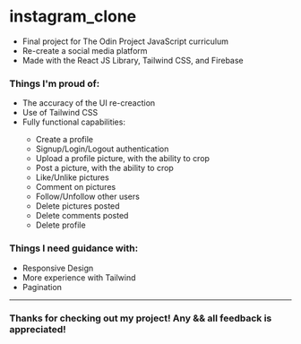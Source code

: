 # instagram_clone

- Final project for The Odin Project JavaScript curriculum
- Re-create a social media platform
- Made with the React JS Library, Tailwind CSS, and Firebase

<h3> Things I'm proud of: </h3>

<ul>
 <li>The accuracy of the UI re-creaction</li>
 <li>Use of Tailwind CSS</li>
 <li>Fully functional capabilities:</li>
 <ul>
  <li>Create a profile</li>
  <li>Signup/Login/Logout authentication</li>
  <li>Upload a profile picture, with the ability to crop</li>
  <li>Post a picture, with the ability to crop</li>
  <li>Like/Unlike pictures</li>
  <li>Comment on pictures</li>
  <li>Follow/Unfollow other users</li>
  <li>Delete pictures posted</li>
  <li>Delete comments posted</li>
  <li>Delete profile</li>
 </ul>
</ul>

<h3> Things I need guidance with: </h3>

- Responsive Design
- More experience with Tailwind
- Pagination

-----------------------------

<h3>Thanks for checking out my project! Any && all feedback is appreciated!</h3>
